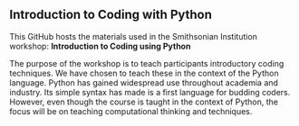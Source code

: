 ## Introduction to Coding with Python

This GitHub hosts the materials used in the Smithsonian Institution workshop: **Introduction to Coding using Python**

The purpose of the workshop is to teach participants introductory coding techniques. We have chosen to teach these in the context of the Python language. Python has gained widespread use throughout academia and industry. Its simple syntax has made is a first language for budding coders. However, even though the course is taught in the context of Python, the focus will be on teaching computational thinking and techniques.